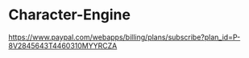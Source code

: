 # Character-Engine
https://www.paypal.com/webapps/billing/plans/subscribe?plan_id=P-8V2845643T4460310MYYRCZA
